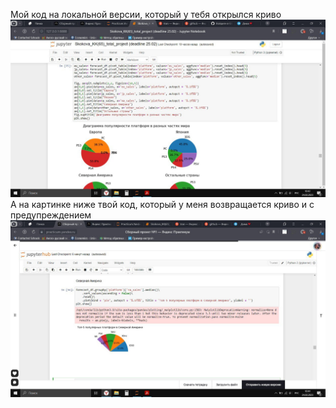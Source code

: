 Мой код на локальной версии, который у тебя открылся криво    
![](pic/111.jpg)    
А на картинке ниже твой код, который у меня возвращается криво и с предупреждением  
![](pic/222.jpg)
